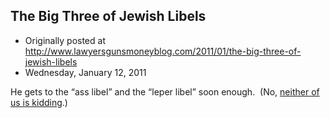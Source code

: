 ## The Big Three of Jewish Libels

 * Originally posted at http://www.lawyersgunsmoneyblog.com/2011/01/the-big-three-of-jewish-libels
 * Wednesday, January 12, 2011

He gets to the “ass libel” and the “leper libel” soon enough.   (No, [neither of us is kidding](http://books.google.com/books?id=tVbzRfhBwCEC&pg=PA206&lpg=PA206&dq=%!l(MISSING)eper+libel%!&(MISSING)source=bl&ots=TalN3JH84O&sig=--8Z3jf2uakirTtSHGwFWjOZMAg&hl=en&ei=UkcuTbT2D5G4sQObqMmPBw&sa=X&oi=book\_result&ct=result&resnum=2&ved=0CB4Q6AEwAQ#v=onepage&q=%!l(MISSING)eper%!l(MISSING)ibel%!&(MISSING)f=false).)